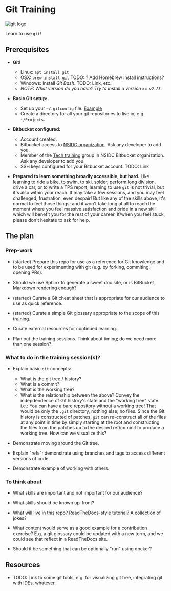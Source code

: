 # Git Training

![git logo](https://git-scm.com/images/logos/downloads/Git-Logo-1788C.png)

Learn to use `git`!


## Prerequisites

* **Git!**
    * Linux: `apt install git`
    * OSX: `brew install git` TODO: ? Add Homebrew install instructions?
    * Windows: Install *Git Bash*. TODO: Link, etc.
    * _NOTE: What version do you have? Try to install a version `>= v2.23`._

* **Basic Git setup:**
  * Set up your `~/.gitconfig` file. [Example](./doc/.gitconfig-example)
  * Create a directory for all your git repositories to live in, e.g.
    `~/Projects`.

* **Bitbucket configured:**
  * Account created.
  * Bitbucket access to [NSIDC organization](bitbucket.org/nsidc/). Ask any
    developer to add you.
  * Member of the [Tech training](https://bitbucket.org/nsidc/workspace/settings/groups/tech-training)
    group in NSIDC Bitbucket organization. Ask any developer to add you.
  * SSH keys configured for your Bitbucket account. TODO: Link

* **Prepared to learn something broadly accessible, but hard.** Like learning
  to ride a bike, to swim, to ski, solder, perform long division, drive a car,
  or to write a TPS report, learning to use `git` is not trivial, but it's also
  within your reach. It may take a few sessions, and you may feel challenged,
  frustration, even despair! But like any of the skills above, it's normal to
  feel those things; and it won't take long at all to reach the moment where
  you feel massive satisfaction and pride in a new skill which will benefit you
  for the rest of your career. If/when you feel stuck, please don't hesitate to
  ask for help.


## The plan

### Prep-work

* (started) Prepare this repo for use as a reference for Git knowledge and to
  be used for experimenting with git (e.g. by forking, commiting, opening PRs).

* Should we use Sphinx to generate a sweet doc site, or is BitBucket Markdown
  rendering enough?

* (started) Curate a Git cheat sheet that is appropriate for our audience to
  use as quick reference.

* (started) Curate a simple Git glossary appropriate to the scope of this
  training.

* Curate external resources for continued learning.

* Plan out the training sessions. Think about timing; do we need more than one
  session?


### What to do in the training session(s)?

* Explain basic `git` concepts:
    * What is the git tree / history?
    * What is a commit?
    * What is the working tree?
    * What is the relationship between the above? Convey the indepdendence of
      Git history's state and the "working tree" state. i.e.: You can have a
      bare repository without a working tree! That would be only the `.git`
      directory, nothing else; no files. Since the Git history is constructed
      of patches, `git` can re-construct all of the files at any point in time
      by simply starting at the root and constructing the files from the
      patches up to the desired ref/commit to produce a working tree. How can
      we visualize this?
 
* Demonstrate moving around the Git tree.

* Explain "refs"; demonstrate using branches and tags to access different
  versions of code.

* Demonstrate example of working with others.


### To think about

* What skills are important and not important for our audience?

* What skills should be known up-front?

* What will live in this repo? ReadTheDocs-style tutorial? A collection of jokes?

* What content would serve as a good example for a contribution exercise? E.g.
  a git glossary could be updated with a new term, and we could see that
  reflect in a ReadTheDocs site.

* Should it be something that can be optionally "run" using docker?


## Resources

* TODO: Link to some git tools, e.g. for visualizing git tree, integrating git
  with IDEs, whatever.
